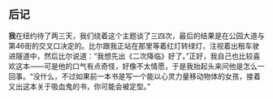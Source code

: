 ## 后记

<strong>我</strong>在纽约待了两三天，我们绕着这个主题谈了三四次，最后的结果是在公园大道与第46街的交叉口决定的。比尔跟我正站在那里等着红灯转绿灯，注视着出租车驶进隧道中，然后比尔说道：“我想先出《二次降临》好了。”正好，我自己也比较喜欢这本——可是他的口气有点奇怪，好像不太情愿，于是我抬起头来问他是怎么一回事。“没什么，不过如果前一本书是写一个能以心灵力量移动物体的女孩，接着又出这本关于吸血鬼的书，你可能会被定型。”